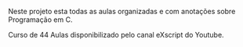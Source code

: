 Neste projeto esta todas as aulas organizadas e com anotações sobre Programação em C.

Curso de 44 Aulas disponibilizado pelo canal eXscript do Youtube.
